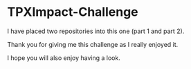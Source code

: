 # TPXImpact-Challenge

I have placed two repositories into this one (part 1 and part 2).

Thank you for giving me this challenge as I really enjoyed it. 

I hope you will also enjoy having a look.
